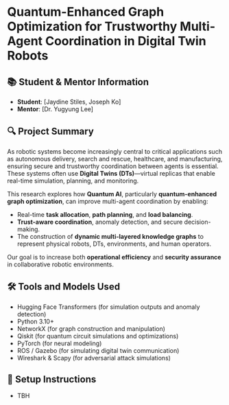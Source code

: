 # Quantum-Enhanced Graph Optimization for Trustworthy Multi-Agent Coordination in Digital Twin Robots

## 📚 Student & Mentor Information
- **Student**: [Jaydine Stiles, Joseph Ko]  
- **Mentor**: [Dr. Yugyung Lee]

## 🔍 Project Summary
As robotic systems become increasingly central to critical applications such as autonomous delivery, search and rescue, healthcare, and manufacturing, ensuring secure and trustworthy coordination between agents is essential. These systems often use **Digital Twins (DTs)**—virtual replicas that enable real-time simulation, planning, and monitoring.

This research explores how **Quantum AI**, particularly **quantum-enhanced graph optimization**, can improve multi-agent coordination by enabling:
- Real-time **task allocation**, **path planning**, and **load balancing**.
- **Trust-aware coordination**, anomaly detection, and secure decision-making.
- The construction of **dynamic multi-layered knowledge graphs** to represent physical robots, DTs, environments, and human operators.

Our goal is to increase both **operational efficiency** and **security assurance** in collaborative robotic environments.

## 🛠️ Tools and Models Used
- Hugging Face Transformers (for simulation outputs and anomaly detection)
- Python 3.10+
- NetworkX (for graph construction and manipulation)
- Qiskit (for quantum circuit simulations and optimizations)
- PyTorch (for neural modeling)
- ROS / Gazebo (for simulating digital twin communication)
- Wireshark & Scapy (for adversarial attack simulations)

## 🚀 Setup Instructions
- TBH
